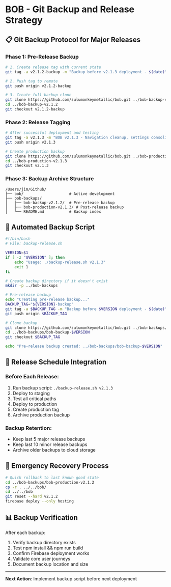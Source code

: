 # BOB - Git Backup and Release Strategy

## 📋 **Git Backup Protocol for Major Releases**

### **Phase 1: Pre-Release Backup**
```bash
# 1. Create release tag with current state
git tag -a v2.1.2-backup -m "Backup before v2.1.3 deployment - $(date)"

# 2. Push tag to remote
git push origin v2.1.2-backup

# 3. Create full backup clone
git clone https://github.com/zulumonkeymetallic/bob.git ../bob-backup-v2.1.2
cd ../bob-backup-v2.1.2
git checkout v2.1.2-backup
```

### **Phase 2: Release Tagging**
```bash
# After successful deployment and testing
git tag -a v2.1.3 -m "BOB v2.1.3 - Navigation cleanup, settings consolidation, Steam Connect integration"
git push origin v2.1.3

# Create production backup
git clone https://github.com/zulumonkeymetallic/bob.git ../bob-production-v2.1.3
cd ../bob-production-v2.1.3
git checkout v2.1.3
```

### **Phase 3: Backup Archive Structure**
```
/Users/jim/Github/
├── bob/                    # Active development
├── bob-backups/
│   ├── bob-backup-v2.1.2/  # Pre-release backup
│   ├── bob-production-v2.1.3/ # Post-release backup
│   └── README.md           # Backup index
```

## 🔄 **Automated Backup Script**

```bash
#!/bin/bash
# File: backup-release.sh

VERSION=$1
if [ -z "$VERSION" ]; then
    echo "Usage: ./backup-release.sh v2.1.3"
    exit 1
fi

# Create backup directory if it doesn't exist
mkdir -p ../bob-backups

# Pre-release backup
echo "Creating pre-release backup..."
BACKUP_TAG="${VERSION}-backup"
git tag -a $BACKUP_TAG -m "Backup before $VERSION deployment - $(date)"
git push origin $BACKUP_TAG

# Clone backup
git clone https://github.com/zulumonkeymetallic/bob.git ../bob-backups/bob-backup-$VERSION
cd ../bob-backups/bob-backup-$VERSION
git checkout $BACKUP_TAG

echo "Pre-release backup created: ../bob-backups/bob-backup-$VERSION"
```

## 📅 **Release Schedule Integration**

### **Before Each Release:**
1. Run backup script: `./backup-release.sh v2.1.3`
2. Deploy to staging
3. Test all critical paths
4. Deploy to production
5. Create production tag
6. Archive production backup

### **Backup Retention:**
- Keep last 5 major release backups
- Keep last 10 minor release backups
- Archive older backups to cloud storage

## 🚨 **Emergency Recovery Process**

```bash
# Quick rollback to last known good state
cd ../bob-backups/bob-production-v2.1.2
cp -r . ../../bob/
cd ../../bob
git reset --hard v2.1.2
firebase deploy --only hosting
```

## 📊 **Backup Verification**

After each backup:
1. Verify backup directory exists
2. Test npm install && npm run build
3. Confirm Firebase deployment works
4. Validate core user journeys
5. Document backup location and size

---
**Next Action**: Implement backup script before next deployment
